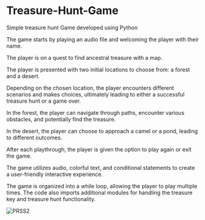 # Treasure-Hunt-Game
Simple treasure hunt Game developed using Python

The game starts by playing an audio file and welcoming the player with their name.

The player is on a quest to find ancestral treasure with a map.

The player is presented with two initial locations to choose from: a forest and a desert.

Depending on the chosen location, the player encounters different scenarios and makes choices, ultimately leading to either a successful treasure hunt or a game over.

In the forest, the player can navigate through paths, encounter various obstacles, and potentially find the treasure.

In the desert, the player can choose to approach a camel or a pond, leading to different outcomes.

After each playthrough, the player is given the option to play again or exit the game.

The game utilizes audio, colorful text, and conditional statements to create a user-friendly interactive experience.

The game is organized into a while loop, allowing the player to play multiple times. The code also imports additional modules for handling the treasure key and treasure hunt functionality.

![PRSS2](https://github.com/Shantanu01B/Treasure-Hunt-Game/assets/146628302/df0eb386-7f6b-4787-921a-9edfc3969893)
